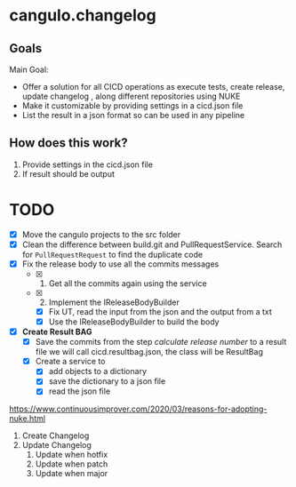 # cangulo.changelog

## Goals

Main Goal:
* Offer a solution for all CICD operations as execute tests, create release, update changelog , along different repositories using NUKE
* Make it customizable  by providing settings in a cicd.json file
* List the result in a json format so can be used in any pipeline

## How does this work?

1. Provide settings in the cicd.json file
2. If result should be output 


# TODO

- [x] Move the cangulo projects to the src folder
- [x] Clean the difference between build.git and PullRequestService. Search for `PullRequestRequest` to find the duplicate code
- [x] Fix the release body to use all the commits messages
  - [x] 1. Get all the commits again using the service
  - [x] 2. Implement the IReleaseBodyBuilder
    - [x] Fix UT, read the input from the json and the output from a txt
    - [x] Use the IReleaseBodyBuilder to build the body
- [x] **Create Result BAG** 
  - [x] Save the commits from the step _calculate release number_ to a result file we will call cicd.resultbag.json, the class will be ResultBag
  - [x] Create a service to 
    - [x] add objects to a dictionary
    - [x] save the dictionary to a json file
    - [x] read the json file

https://www.continuousimprover.com/2020/03/reasons-for-adopting-nuke.html

1. Create Changelog
2. Update Changelog 
   1. Update when hotfix
   2. Update when patch
   3. Update when major
